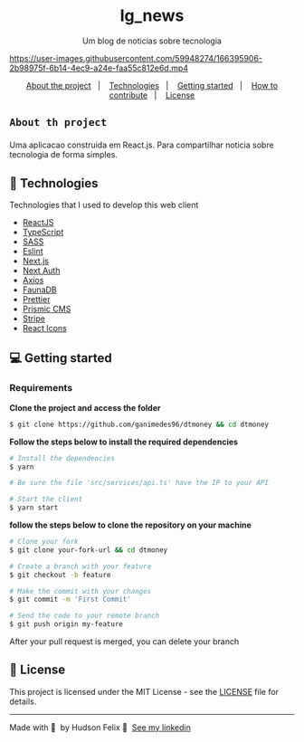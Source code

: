 <h1 align="center">
	 Ig_news
</h1>



<p align="center">Um blog de noticias sobre tecnologia
</p>





https://user-images.githubusercontent.com/59948274/166395906-2b98975f-6b14-4ec9-a24e-faa55c812e6d.mp4



  
<p align="center">
  <a href="#-about-the-project">About the project</a>&nbsp;&nbsp;&nbsp;|&nbsp;&nbsp;&nbsp;
  <a href="#-technologies">Technologies</a>&nbsp;&nbsp;&nbsp;|&nbsp;&nbsp;&nbsp;
  <a href="#-getting-started">Getting started</a>&nbsp;&nbsp;&nbsp;|&nbsp;&nbsp;&nbsp;
  <a href="#-how-to-contribute">How to contribute</a>&nbsp;&nbsp;&nbsp;|&nbsp;&nbsp;&nbsp;
  <a href="#-license">License</a>
</p>

 <h2 >
	
	About th project
	
</h2>

<p>Uma aplicacao construida em React.js. Para compartilhar noticia sobre tecnologia de forma simples.</p>

## 🚀 Technologies

Technologies that I used to develop this web client

- [ReactJS](https://reactjs.org/)
- [TypeScript](https://www.typescriptlang.org/)
- [SASS](https://sass-lang.com)
- [Eslint](https://eslint.org/)
- [Next.js](https://nextjs.org)
- [Next Auth](https://miragejs.com/)
- [Axios](https://axios-http.com)
- [FaunaDB](https://fauna.com)
- [Prettier](https://prettier.io)
- [Prismic CMS](https://prismic.io)
- [Stripe](https://stripe.com/br)
- [React Icons](https://react-icons.github.io/react-icons/#/)

## 💻 Getting started

### Requirements

**Clone the project and access the folder**

```bash
$ git clone https://github.com/ganimedes96/dtmoney && cd dtmoney
```

**Follow the steps below to install the required dependencies**

```bash
# Install the dependencies
$ yarn

# Be sure the file 'src/services/api.ts' have the IP to your API

# Start the client
$ yarn start
```


**follow the steps below to clone the repository on your machine**

```bash
# Clone your fork
$ git clone your-fork-url && cd dtmoney

# Create a branch with your feature
$ git checkout -b feature

# Make the commit with your changes
$ git commit -m 'First Commit'

# Send the code to your remote branch
$ git push origin my-feature
```

After your pull request is merged, you can delete your branch

## 📝 License

This project is licensed under the MIT License - see the [LICENSE](LICENSE) file for details.

---

Made with 💜 &nbsp;by Hudson Felix 👋 &nbsp;[See my linkedin](https://www.linkedin.com/in/hudson-felix-577305215/)
